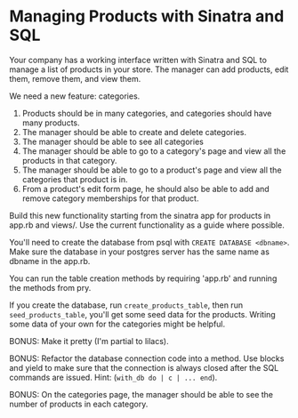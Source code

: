 # Managing Products with Sinatra and SQL

Your company has a working interface written with Sinatra and SQL to manage a list of products in your store.  The manager can add products, edit them, remove them, and view them.

We need a new feature: categories.  

1. Products should be in many categories, and categories should have many products.  
2. The manager should be able to create and delete categories.
3. The manager should be able to see all categories
4. The manager should be able to go to a category's page and view all the products in that category.
5. The manager should be able to go to a product's page and view all the categories that product is in.
6. From a product's edit form page, he should also be able to add and remove category memberships for that product.

Build this new functionality starting from the sinatra app for products in app.rb and views/.  Use the current functionality as a guide where possible.

You'll need to create the database from psql with `CREATE DATABASE <dbname>`.  Make sure the database in your postgres server has the same name as dbname in the app.rb.

You can run the table creation methods by requiring 'app.rb' and running the methods from pry.

If you create the database, run `create_products_table`, then run `seed_products_table`, you'll get some seed data for the products.  Writing some data of your own for the categories might be helpful.

BONUS: Make it pretty (I'm partial to lilacs).

BONUS: Refactor the database connection code into a method.  Use blocks and yield to make sure that the connection is always closed after the SQL commands are issued. Hint: (`with_db do | c | ... end`).

BONUS: On the categories page, the manager should be able to see the number of products in each category.

